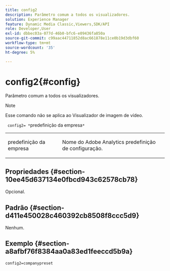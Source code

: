 ```yaml
---
title: config2
description: Parâmetro comum a todos os visualizadores.
solution: Experience Manager
feature: Dynamic Media Classic,Viewers,SDK/API
role: Developer,User
exl-id: dbbec03a-077d-46b0-bfc6-e09436fa850a
source-git-commit: c99aac44711852d8ac661878e11ce0b19d3dbf60
workflow-type: tm+mt
source-wordcount: '35'
ht-degree: 5%

---
```


# config2{#config}

Parâmetro comum a todos os visualizadores.

>[!NOTE]
>
>Esse comando não se aplica ao Visualizador de imagem de vídeo.

` config2= *`predefinição da empresa`*`

<table id="table_9B98C97485DD4DEB8A6ECBCE8DF6B886"> 
 <tbody> 
  <tr> 
   <td colname="col1"> <p> <span class="codeph"> <span class="varname"> predefinição da empresa</span> </span> </p> </td> 
   <td colname="col2"> <p> Nome do <span class="keyword"> Adobe Analytics</span> predefinição de configuração. </p> </td> 
  </tr> 
 </tbody> 
</table>

## Propriedades {#section-10ee45d637134e0fbcd943c62578cb78}

Opcional.

## Padrão {#section-d411e450028c460392cb8508f8ccc5d9}

Nenhum.

## Exemplo {#section-a8afbf76f8384aa0a83ed1feeccd5b9a}

```
config2=companypreset
```

